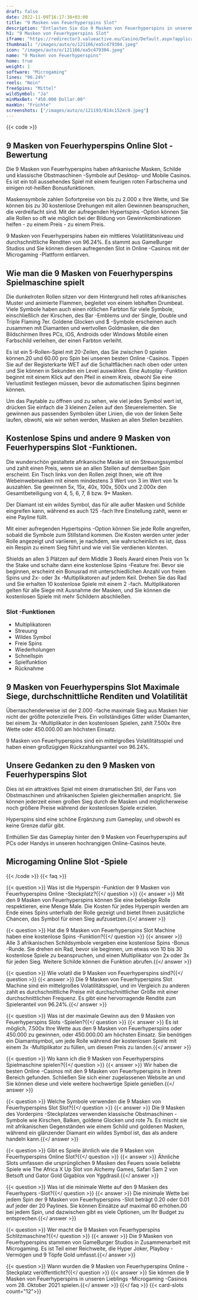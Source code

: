 ```yaml
---
draft: false
date: 2022-11-09T16:17:38+03:00
title: "9 Masken von Feuerhyperspins Slot"
description: "Entlasten Sie die 9 Masken von Feuerhyperspins in unserem vollständigen Rückblick auf das Gameplay, die Funktionen und wo Sie es mit dem besten Casino -Bonus spielen können."
h1: "9 Masken von Feuerhyperspins Slot"
iframe: "https://redirector3.valueactive.eu/Casino/Default.aspx?applicationid=1023&theme=quickfiressl&usertype=5&sext1=demo&sext2=demo&csid=1867&serverid=1867&variant=MAL-Demo&gameid=9MasksOfFireHyperSpinsDesktop&ul=en&allowmixedMode=1&bypassFlashPrompt=1&preferexternal=1&callback=cms.widget.Game.externalEventHandler&lobbyURL=https://slotcatalog.com/en/slots/9-Masks-of-Fire-HyperSpins"
thumbnail: "/images/auto/o/121166/ea5c479304.jpeg"
icon: "/images/auto/o/121166/ea5c479304.jpeg"
name: "9 Masken von Feuerhyperspins"
home: true
weight: 1
software: "Microgaming"
lines: "96.24%"
reels: "Nein"
freeSpins: "Mittel"
wildSymbol: "Ja"
minMaxBet: "450.000 Dollar.00"
maxWin: "Früchte"
screenshots: ["/images/auto/o/121193/814c152ec9.jpeg"]
---
```


{{< code >}}<h2>9 Masken von Feuerhyperspins Online Slot -Bewertung</h2><p>Die 9 Masken von Feuerhyperspins haben afrikanische Masken, Schilde und klassische Obstmaschinen -Symbole auf Desktop- und Mobile Casinos. Es ist ein toll aussehendes Spiel mit einem feurigen roten Farbschema und einigen rot-heißen Bonusfunktionen.</p><p>Maskensymbole zahlen Sofortpreise von bis zu 2.000 x Ihre Wette, und Sie können bis zu 30 kostenlose Drehungen mit allen Gewinnen beanspruchen, die verdreifacht sind. Mit der aufregenden Hypertspins -Option können Sie alle Rollen so oft wie möglich bei der Bildung von Gewinnkombinationen helfen - zu einem Preis - zu einem Preis.</p><p>9 Masken von Feuerhyperspins haben ein mittleres Volatilitätsniveau und durchschnittliche Renditen von 96.24%. Es stammt aus GameBurger Studios und Sie können diesen aufregenden Slot in Online -Casinos mit der Microgaming -Plattform entlarven.</p><h2>Wie man die 9 Masken von Feuerhyperspins Spielmaschine spielt</h2><p>Die dunkelroten Rollen sitzen vor dem Hintergrund hell rotes afrikanisches Muster und animierte Flammen, begleitet von einem lebhaften Drumbeat. Viele Symbole haben auch einen rötlichen Farbton für viele Symbole, einschließlich der Kirschen, des Bar -Emblems und der Single, Double und Triple Flaming 7er. Goldene Glocken und $ -Symbole erscheinen auch zusammen mit Diamanten und wertvollen Goldmasken, die den Bildschirmen Ihres PCs, iOS, Androids oder Windows Mobile einen Farbschild verleihen, der einen Farbton verleiht.</p><p>Es ist ein 5-Rollen-Spiel mit 20-Zeilen, das Sie zwischen 0 spielen können.20 und 60.00 pro Spin bei unseren besten Online -Casinos. Tippen Sie auf der Registerkarte WET auf die Schaltflächen nach oben oder unten und Sie können in Sekunden ein Level auswählen. Eine Autoplay -Funktion beginnt mit einem Klick auf den Pfeil in einem Kreis, obwohl Sie eine Verlustlimit festlegen müssen, bevor die automatischen Spins beginnen können.</p><p>Um das Paytable zu öffnen und zu sehen, wie viel jedes Symbol wert ist, drücken Sie einfach die 3 kleinen Zeilen auf den Steuerelementen. Sie gewinnen aus passenden Symbolen über Linien, die von der linken Seite laufen, obwohl, wie wir sehen werden, Masken an allen Stellen bezahlen.</p><h2>Kostenlose Spins und andere 9 Masken von Feuerhyperspins Slot -Funktionen.</h2><p>Die wunderschön gestaltete afrikanische Maske ist ein Streuungssymbol und zahlt einen Preis, wenn sie an allen Stellen auf demselben Spin erscheint. Ein Tisch links von den Rollen zeigt Ihnen, wie oft Ihre Webeinwebmasken mit einem mindestens 3 Wert von 3 im Wert von 1x auszahlen. Sie gewinnen 5x, 15x, 40x, 100x, 500x und 2.000x den Gesamtbeteiligung von 4, 5, 6, 7, 8 bzw. 9+ Masken.</p><p>Der Diamant ist ein wildes Symbol, das für alle außer Masken und Schilde eingreifen kann, während es auch 125 -fach Ihre Einstellung zahlt, wenn er eine Payline füllt.</p><p>Mit einer aufregenden Hypertspins -Option können Sie jede Rolle angreifen, sobald die Symbole zum Stillstand kommen. Die Kosten werden unter jeder Rolle angezeigt und variieren, je nachdem, wie wahrscheinlich es ist, dass ein Respin zu einem Sieg führt und wie viel Sie verdienen könnten.</p><p>Shields an allen 3 Plätzen auf dem Middle 3 Reels Award einen Preis von 1x the Stake und schalte dann eine kostenlose Spins -Feature frei. Bevor sie beginnen, erscheint ein Bonusrad mit unterschiedlichen Anzahl von freien Spins und 2x- oder 3x -Multiplikatoren auf jedem Keil. Drehen Sie das Rad und Sie erhalten 10 kostenlose Spiele mit einem 2 -fach. Multiplikatoren gelten für alle Siege mit Ausnahme der Masken, und Sie können die kostenlosen Spiele mit mehr Schildern abschließen.</p><h3>
Slot -Funktionen</h3><ul>
<li></span>
Multiplikatoren</li>
<li></span>
Streuung</li>
<li></span>
Wildes Symbol</li>
<li></span>
Freie Spins</li>
<li></span>
Wiederholungen</li>
<li></span>
Schnellspin</li>
<li></span>
Spielfunktion</li>
<li></span>
Rücknahme</li></ul><h2>9 Masken von Feuerhyperspins Slot Maximale Siege, durchschnittliche Renditen und Volatilität</h2><p>Überraschenderweise ist der 2.000 -fache maximale Sieg aus Masken hier nicht der größte potenzielle Preis. Ein vollständiges Gitter wilder Diamanten, bei einem 3x -Multiplikator in den kostenlosen Spielen, zahlt 7.500x Ihre Wette oder 450.000.00 am höchsten Einsatz.</p><p>9 Masken von Feuerhyperspins sind ein mittelgroßes Volatilitätsspiel und haben einen großzügigen Rückzahlungsanteil von 96.24%.</p><h2>Unsere Gedanken zu den 9 Masken von Feuerhyperspins Slot</h2><p>Dies ist ein attraktives Spiel mit einem dramatischen Stil, der Fans von Obstmaschinen und afrikanischen Spielen gleichermaßen anspricht. Sie können jederzeit einen großen Sieg durch die Masken und möglicherweise noch größere Preise während der kostenlosen Spiele erzielen.</p><p>Hyperspins sind eine schöne Ergänzung zum Gameplay, und obwohl es keine Grenze dafür gibt.</p><p>Enthüllen Sie das Gameplay hinter den 9 Masken von Feuerhyperspins auf PCs oder Handys in unseren hochrangigen Online-Casinos heute.</p><h2>Microgaming Online Slot -Spiele</h2>
{{< /code >}}
{{< faq >}}

{{< question >}} Was ist die Hyperspin -Funktion der 9 Masken von Feuerhyperspins Online -Steckplatz?{{</ question >}}
{{< answer >}} Mit den 9 Masken von Feuerhyperspins können Sie eine beliebige Rolle respektieren, eine Menge Male. Die Kosten für jedes Hyperspin werden am Ende eines Spins unterhalb der Rolle gezeigt und bietet Ihnen zusätzliche Chancen, das Symbol für einen Sieg aufzusetzen.{{</ answer >}}

{{< question >}} Hat die 9 Masken von Feuerhyperspins Slot Machine haben eine kostenlose Spins -Funktion?{{</ question >}}
{{< answer >}} Alle 3 afrikanischen Schildsymbole vergeben eine kostenlose Spins -Bonus -Runde. Sie drehen ein Rad, bevor sie beginnen, um etwas von 10 bis 30 kostenlose Spiele zu beanspruchen, und einen Multiplikator von 2x oder 3x für jeden Sieg. Weitere Schilde können die Funktion abrufen.{{</ answer >}}

{{< question >}} Wie volatil die 9 Masken von Feuerhyperspins sind?{{</ question >}}
{{< answer >}} Die 9 Masken von Feuerhyperspins Slot Machine sind ein mittelgroßes Volatilitätsspiel, und im Vergleich zu anderen zahlt es durchschnittliche Preise mit durchschnittlicher Größe mit einer durchschnittlichen Frequenz. Es gibt eine hervorragende Rendite zum Spieleranteil von 96.24%.{{</ answer >}}

{{< question >}} Was ist der maximale Gewinn aus den 9 Masken von Feuerhyperspins Slots -Spielen?{{</ question >}}
{{< answer >}} Es ist möglich, 7.500x Ihre Wette aus den 9 Masken von Feuerhyperspins oder 450.000 zu gewinnen, oder 450.000.00 am höchsten Einsatz. Sie benötigen ein Diamantsymbol, um jede Rolle während der kostenlosen Spiele mit einem 3x -Multiplikator zu füllen, um diesen Preis zu landen.{{</ answer >}}

{{< question >}} Wo kann ich die 9 Masken von Feuerhyperspins Spielmaschine spielen?{{</ question >}}
{{< answer >}} Wir haben die besten Online -Casinos mit den 9 Masken von Feuerhyperspins in ihrem Bereich gefunden. Schließen Sie sich einer zugelassenen Website an und Sie können diese und viele weitere hochwertige Spiele genießen.{{</ answer >}}

{{< question >}} Welche Symbole verwenden die 9 Masken von Feuerhyperspins Slot Slot?{{</ question >}}
{{< answer >}} Die 9 Masken des Vorderpins -Steckplatzes verwenden klassische Obstmaschinen -Symbole wie Kirschen, Balken, goldene Glocken und rote 7s. Es mischt sie mit afrikanischen Gegenständen wie einem Schild und goldenen Masken, während ein glänzender Diamant ein wildes Symbol ist, das als andere handeln kann.{{</ answer >}}

{{< question >}} Gibt es Spiele ähnlich wie die 9 Masken von Feuerhyperspins Online Slot?{{</ question >}}
{{< answer >}} Ähnliche Slots umfassen die ursprünglichen 9 Masken des Feuers sowie beliebte Spiele wie The Africa X Up Slot von Alchemy Games, Safari Sam 2 von Betsoft und Gator Gold Gigablox von Yggdrasil.{{</ answer >}}

{{< question >}} Was ist die minimale Wette auf den 9 Masken des Feuerhypers -Slot?{{</ question >}}
{{< answer >}} Die minimale Wette bei jedem Spin der 9 Masken von Feuerhyperspins -Slot beträgt 0.20 oder 0.01 auf jeder der 20 Paylines. Sie können Einsätze auf maximal 60 erhöhen.00 bei jedem Spin, und dazwischen gibt es viele Optionen, um Ihr Budget zu entsprechen.{{</ answer >}}

{{< question >}} Wer macht die 9 Masken von Feuerhyperspins Schlitzmaschine?{{</ question >}}
{{< answer >}} Die 9 Masken von Feuerhyperspins stammen von GameBurger Studios in Zusammenarbeit mit Microgaming. Es ist Teil einer Reichweite, die Hyper Joker, Playboy -Vermögen und 9 Töpfe Gold umfasst.{{</ answer >}}

{{< question >}} Wann wurden die 9 Masken von Feuerhyperspins Online -Steckplatz veröffentlicht?{{</ question >}}
{{< answer >}} Sie können die 9 Masken von Feuerhyperspins in unseren Lieblings -Microgaming -Casinos vom 28. Oktober 2021 spielen.{{</ answer >}}
{{</ faq >}}
{{< card-slots count="12">}}
